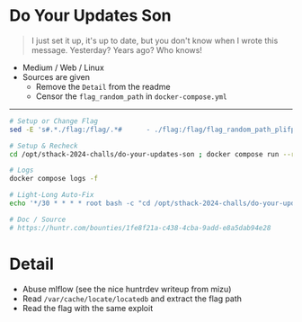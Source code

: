 # Do Your Updates Son

> I just set it up, it's up to date, but you don't know when I wrote this message. Yesterday? Years ago? Who knows!

- Medium / Web / Linux
- Sources are given
    - Remove the `Detail` from the readme
    - Censor the `flag_random_path` in `docker-compose.yml`
---

```bash
# Setup or Change Flag
sed -E 's#.*./flag:/flag/.*#      - ./flag:/flag/flag_random_path_plifplafplouf:ro#g' docker-compose.yml

# Setup & Recheck
cd /opt/sthack-2024-challs/do-your-updates-son ; docker compose run --rm -it --volume "$PWD:/host" -w /host --entrypoint /bin/bash mlflow -x exploit.sh ; docker compose down --remove-orphans --volumes ; docker compose up --build --remove-orphans -d

# Logs
docker compose logs -f

# Light-Long Auto-Fix
echo '*/30 * * * * root bash -c "cd /opt/sthack-2024-challs/do-your-updates-son ; docker compose run --rm -it --volume /opt/sthack-2024-challs/do-your-updates-son:/host -w /host --entrypoint /bin/bash mlflow -x exploit.sh ; docker compose down --remove-orphans --volumes ; docker compose up --build --remove-orphans -d"' | sudo tee -a /etc/crontab

# Doc / Source
# https://huntr.com/bounties/1fe8f21a-c438-4cba-9add-e8a5dab94e28
```

# Detail

- Abuse mlflow (see the nice huntrdev writeup from mizu)
- Read `/var/cache/locate/locatedb` and extract the flag path
- Read the flag with the same exploit
